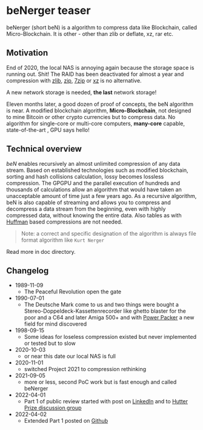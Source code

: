 # beNerger teaser

beNerger (short beN) is a algorithm to compress data like Blockchain, called Micro-Blockchain. It is other - other than zlib or deflate, xz, rar etc.  

## Motivation

End of 2020, the local NAS is annoying again because the storage space is running out. Shit!
The RAID has been deactivated for almost a year and compression with [zlib](https://zlib.net), [zip](http://infozip.sourceforge.net), [7zip](https://www.7-zip.org) or [xz](https://tukaani.org/xz/) is no alternative. 

A new network storage is needed, **the last** network storage!

Eleven months later, a good dozen of proof of concepts, the beN algorithm is near. A modified blockchain algorithm, **Micro-Blockchain**, not designed to mine Bitcoin or other crypto currencies but to compress data. No algorithm for single-core or multi-core computers, **many-core** capable, state-of-the-art , GPU says hello!

## Technical overview
*beN* enables recursively an almost unlimited compression of any data stream. Based on established technologies such as modified blockchain, sorting and hash collisions calculation, lossy becomes lossless compression. The GPGPU and the parallel execution of hundreds and thousands of calculations allow an algorithm that would have taken an unacceptable amount of time just a few years ago. As a recursive algorithm, beN is also capable of streaming and allows you to compress and decompress a data stream from the beginning, even with highly compressed data, without knowing the entire data. Also tables as with [Huffman](https://en.wikipedia.org/wiki/Huffman_coding) based compressions are not needed.

> Note: a correct and specific designation of the algorithm is always file format algorithm like ``Kurt Nerger``

Read more in doc directory.

## Changelog

 * 1989-11-09
   * The Peaceful Revolution open the gate
 * 1990-07-01
   * The Deutsche Mark come to us and two things were bought a Stereo-Doppeldeck-Kassettenrecorder like ghetto blaster for the poor and a C64 and later Amiga 500+ and with [Power Packer](https://github.com/lab313ru/powerpacker_src) a new field for mind discovered
 * 1998-09-15
   * Some ideas for loseless compression existed but never implemented or tested but to slow 
 * 2020-10-03
   * or near this date our local NAS is full
 * 2020-11-01
   * switched Project 2021 to compression rethinking
 * 2021-09-05
   * more or less, second PoC work but is fast enough and called beNerger
 * 2022-04-01
   * Part 1 of public review started with post on [LinkedIn](https://www.linkedin.com/embed/feed/update/urn:li:share:6915703205381160961) and to [Hutter Prize discussion group](https://groups.google.com/g/hutter-prize)
 * 2022-04-02
   * Extended Part 1 posted on [Github](https://github.com/bastie/beN)
